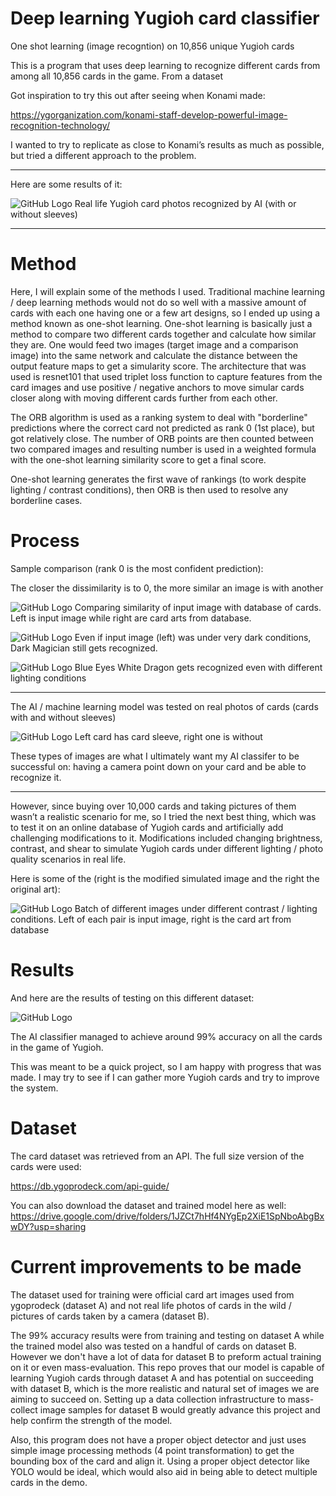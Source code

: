 # Deep learning Yugioh card classifier
One shot learning (image recogntion) on 10,856 unique Yugioh cards

This is a program that uses deep learning to recognize different cards from among all 10,856 cards in the game. From a dataset 

Got inspiration to try this out after seeing when Konami made:

https://ygorganization.com/konami-staff-develop-powerful-image-recognition-technology/

I wanted to try to replicate as close to Konami’s results as much as possible, but tried a different approach to the problem.

_______________________________________________________________

Here are some results of it:

![GitHub Logo](/images/0.png)
Real life Yugioh card photos recognized by AI (with or without sleeves)
_______________________________________________________________

# **__Method__**

Here, I will explain some of the methods I used. Traditional machine learning / deep learning methods would not do so well with a massive amount of cards with each one having one or a few art designs, so I ended up using a method known as one-shot learning. One-shot learning is basically just a method to compare two different cards together and calculate how similar they are. One would feed two images (target image and a comparison image) into the same network and calculate the distance between the output feature maps to get a simularity score. The architecture that was used is resnet101 that used triplet loss function to capture features from the card images and use positive / negative anchors to move simular cards closer along with moving different cards further from each other. 

The ORB algorithm is used as a ranking system to deal with "borderline" predictions where the correct card not predicted as rank 0 (1st place), but got relatively close. The number of ORB points are then counted between two compared images and resulting number is used in a weighted formula with the one-shot learning similarity score to get a final score.

One-shot learning generates the first wave of rankings (to work despite lighting / contrast conditions), then ORB is then used to resolve any borderline cases.

# **__Process__**

Sample comparison (rank 0 is the most confident prediction):

The closer the dissimilarity is to 0, the more similar an image is with another

![GitHub Logo](/images/1.png)
Comparing similarity of input image with database of cards. Left is input image while right are card arts from database.

![GitHub Logo](/images/2.png)
Even if input image (left) was under very dark conditions, Dark Magician still gets recognized.

![GitHub Logo](/images/3.png)
Blue Eyes White Dragon gets recognized even with different lighting conditions

_______________________________________________________________

The AI / machine learning model was tested on real photos of cards (cards with and without sleeves)

![GitHub Logo](/images/4.png)
Left card has card sleeve, right one is without

These types of images are what I ultimately want my AI classifer to be successful on: having a camera point down on your card and be able to recognize it.

_______________________________________________________________

However, since buying over 10,000 cards and taking pictures of them wasn’t a realistic scenario for me, so I tried the next best thing, which was to test it on an online database of Yugioh cards and artificially add challenging modifications to it. Modifications included changing brightness, contrast, and shear to simulate Yugioh cards under different lighting / photo quality scenarios in real life.

Here is some of the (right is the modified simulated image and the right the original art):

![GitHub Logo](/images/5.png)
Batch of different images under different contrast / lighting conditions. Left of each pair is input image, right is the card art from database

# **__Results__**

And here are the results of testing on this different dataset:

![GitHub Logo](/images/6.png)

The AI classifier managed to achieve around 99% accuracy on all the cards in the game of Yugioh.

This was meant to be a quick project, so I am happy with progress that was made. I may try to see if I can gather more Yugioh cards and try to improve the system.

# **__Dataset__**
The card dataset was retrieved from an API. The full size version of the cards were used:

https://db.ygoprodeck.com/api-guide/

You can also download the dataset and trained model here as well:
https://drive.google.com/drive/folders/1JZCt7hHf4NYgEp2XiE1SpNboAbgBxwDY?usp=sharing

# **__Current improvements to be made__**

The dataset used for training were official card art images used from ygoprodeck (dataset A) and not real life photos of cards in the wild / pictures of cards taken by a camera (dataset B). 

The 99% accuracy results were from training and testing on dataset A while the trained model also was tested on a handful of cards on dataset B. However we don't have a lot of data for dataset B to preform actual training on it or even mass-evaluation. This repo proves that our model is capable of learning Yugioh cards through dataset A and has potential on succeeding with dataset B, which is the more realistic and natural set of images we are aiming to succeed on. Setting up a data collection infrastructure to mass-collect image samples for dataset B would greatly advance this project and help confirm the strength of the model.


Also, this program does not have a proper object detector and just uses simple image processing methods (4 point transformation) to get the bounding box of the card and align it. Using a proper object detector like YOLO would be ideal, which would also aid in being able to detect multiple cards in the demo.
